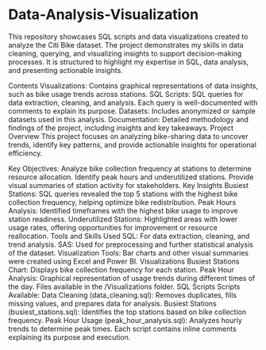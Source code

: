 # Data-Analysis-Visualization
This repository showcases SQL scripts and data visualizations created to analyze the Citi Bike dataset. The project demonstrates my skills in data cleaning, querying, and visualizing insights to support decision-making processes. It is structured to highlight my expertise in SQL, data analysis, and presenting actionable insights.

Contents
Visualizations:
Contains graphical representations of data insights, such as bike usage trends across stations.
SQL Scripts:
SQL queries for data extraction, cleaning, and analysis. Each query is well-documented with comments to explain its purpose.
Datasets:
Includes anonymized or sample datasets used in this analysis.
Documentation:
Detailed methodology and findings of the project, including insights and key takeaways.
Project Overview
This project focuses on analyzing bike-sharing data to uncover trends, identify key patterns, and provide actionable insights for operational efficiency.

Key Objectives:
Analyze bike collection frequency at stations to determine resource allocation.
Identify peak hours and underutilized stations.
Provide visual summaries of station activity for stakeholders.
Key Insights
Busiest Stations: SQL queries revealed the top 5 stations with the highest bike collection frequency, helping optimize bike redistribution.
Peak Hours Analysis: Identified timeframes with the highest bike usage to improve station readiness.
Underutilized Stations: Highlighted areas with lower usage rates, offering opportunities for improvement or resource reallocation.
Tools and Skills Used
SQL: For data extraction, cleaning, and trend analysis.
SAS: Used for preprocessing and further statistical analysis of the dataset.
Visualization Tools: Bar charts and other visual summaries were created using Excel and Power BI.
Visualizations
Busiest Stations Chart: Displays bike collection frequency for each station.
Peak Hour Analysis: Graphical representation of usage trends during different times of the day.
Files available in the /Visualizations folder.
SQL Scripts
Scripts Available:
Data Cleaning (data_cleaning.sql): Removes duplicates, fills missing values, and prepares data for analysis.
Busiest Stations (busiest_stations.sql): Identifies the top stations based on bike collection frequency.
Peak Hour Usage (peak_hour_analysis.sql): Analyzes hourly trends to determine peak times.
Each script contains inline comments explaining its purpose and execution.

